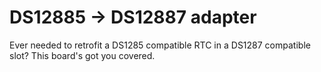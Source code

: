 # DS12885 -> DS12887 adapter

Ever needed to retrofit a DS1285 compatible RTC in a DS1287 compatible slot? This board's got you covered.
